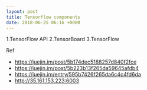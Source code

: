 ```yaml
---
layout: post
title: Tensorflow components
date: 2018-06-25 06:16 +0000
---
```


1.TensorFlow API
2.TensorBoard
3.TensorFlow 



Ref
* https://juejin.im/post/5b174dec5188257d840f2fce
* https://juejin.im/post/5b223b13f265da59645afdb4
* https://juejin.im/entry/595b7426f265da6c4c4fd6da
* http://35.161.153.223:6003